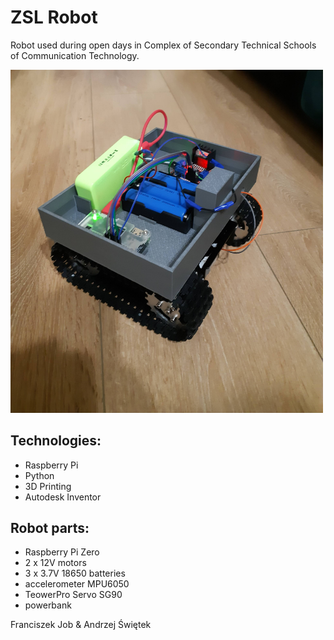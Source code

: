 # **ZSL Robot**
Robot used during open days in Complex of Secondary Technical Schools of Communication Technology.

<img src="https://github.com/Fiiranek/ZSLRobot/blob/master/robot.jpg" width="500"/>

## **Technologies:**
- Raspberry Pi
- Python
- 3D Printing
- Autodesk Inventor

## **Robot parts:**
- Raspberry Pi Zero
- 2 x 12V motors
- 3 x 3.7V 18650 batteries
- accelerometer MPU6050
- TeowerPro Servo SG90
- powerbank

Franciszek Job & Andrzej Świętek
